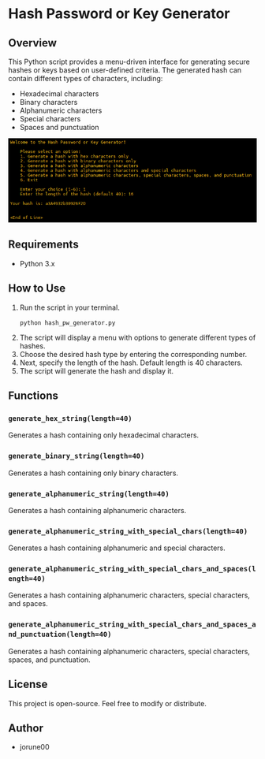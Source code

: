 # Hash Password or Key Generator

## Overview

This Python script provides a menu-driven interface for generating secure hashes or keys based on user-defined criteria. The generated hash can contain different types of characters, including:

- Hexadecimal characters
- Binary characters
- Alphanumeric characters
- Special characters
- Spaces and punctuation

![Example](https://github.com/jorune00/Hash-Generator/blob/master/Screenshot_PW_Generator.png?raw=true)


## Requirements

- Python 3.x

## How to Use

1. Run the script in your terminal.
    ```
    python hash_pw_generator.py
    ```
2. The script will display a menu with options to generate different types of hashes.
3. Choose the desired hash type by entering the corresponding number.
4. Next, specify the length of the hash. Default length is 40 characters.
5. The script will generate the hash and display it.

## Functions

### `generate_hex_string(length=40)`

Generates a hash containing only hexadecimal characters.

### `generate_binary_string(length=40)`

Generates a hash containing only binary characters.

### `generate_alphanumeric_string(length=40)`

Generates a hash containing alphanumeric characters.

### `generate_alphanumeric_string_with_special_chars(length=40)`

Generates a hash containing alphanumeric and special characters.

### `generate_alphanumeric_string_with_special_chars_and_spaces(length=40)`

Generates a hash containing alphanumeric characters, special characters, and spaces.

### `generate_alphanumeric_string_with_special_chars_and_spaces_and_punctuation(length=40)`

Generates a hash containing alphanumeric characters, special characters, spaces, and punctuation.

## License

This project is open-source. Feel free to modify or distribute.

## Author

- jorune00
